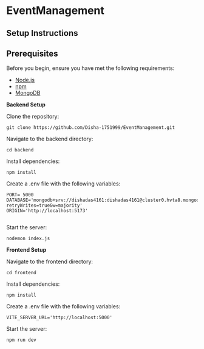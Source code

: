 # EventManagement

## Setup Instructions

## Prerequisites

Before you begin, ensure you have met the following requirements:

- [Node.js](https://nodejs.org/) 
- [npm](https://www.npmjs.com/) 
- [MongoDB](https://www.mongodb.com/) 

**Backend Setup**

Clone the repository:
```
git clone https://github.com/Disha-1751999/EventManagement.git
```

Navigate to the backend directory:
```
cd backend
```

Install dependencies:
```
npm install
```

Create a .env file with the following variables:
```
PORT= 5000
DATABASE='mongodb+srv://dishadas4161:dishadas4161@cluster0.hvta8.mongodb.net/events?retryWrites=true&w=majority'
ORIGIN='http://localhost:5173'


```

Start the server:
```
nodemon index.js
```


**Frontend Setup**

Navigate to the frontend directory:
```
cd frontend
```

Install dependencies:
```
npm install
```

Create a .env file with the following variables:
```
VITE_SERVER_URL='http://localhost:5000'

```

Start the server:
```
npm run dev
```

